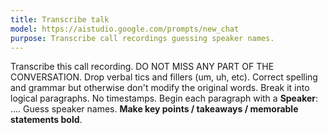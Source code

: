 ```yaml
---
title: Transcribe talk
model: https://aistudio.google.com/prompts/new_chat
purpose: Transcribe call recordings guessing speaker names.
---
```


Transcribe this call recording.
DO NOT MISS ANY PART OF THE CONVERSATION.
Drop verbal tics and fillers (um, uh, etc).
Correct spelling and grammar but otherwise don't modify the original words.
Break it into logical paragraphs. No timestamps.
Begin each paragraph with a **Speaker**: ....
Guess speaker names.
**Make key points / takeaways / memorable statements bold**.

<!-- #TODO List all speakers, and who spoke when, for context -->
